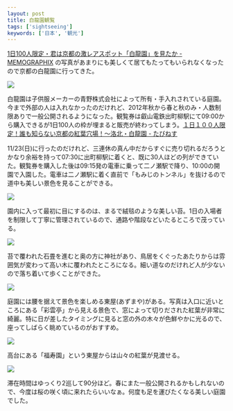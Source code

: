 ```yaml
---
layout: post
title: 白龍園観覧
tags: ['sightseeing']
keywords: ['日本', '観光']
---
```


[1日100人限定・君は京都の激レアスポット「白龍園」を見たか - MEMOGRAPHIX](http://memo.sanographix.net/post/103115828845) の写真があまりにも美しくて居てもたってもいられなくなったので京都の白龍園に行ってきた。

<img src="/img/blog_hakuryu01.jpg" class="image-on-frame image-fade">

白龍園は子供服メーカーの青野株式会社によって所有・手入れされている庭園。今まで外部の人は入れなかったのだけれど、2012年秋から春と秋のみ・人数制限ありで一般公開されるようになった。観覧券は叡山電鉄出町柳駅にて09:00から購入できるが1日100人の枠が埋まると販売が終わってしまう。[１日１００人限定！誰も知らない京都の紅葉穴場！～洛北・白龍園 - たびねす](http://guide.travel.co.jp/article/2244/)

11/23(日)に行ったのだけれど、三連休の真ん中だからすぐに売り切れるだろうとかなり余裕を持って07:30に出町柳駅に着くと、既に30人ほどの列ができていた。観覧券を購入した後は09:15発の電車に乗って二ノ瀬駅で降り、10:00の開園で入園した。電車は二ノ瀬駅に着く直前で「もみじのトンネル」を抜けるので道中も美しい景色を見ることができる。

<img src="/img/blog_hakuryu03.jpg" class="image-on-frame image-fade">

園内に入って最初に目にするのは、まるで絨毯のような美しい苔。1日の入場者を制限して丁寧に管理されているので、通路や階段などいたるところで茂っている。

<img src="/img/blog_hakuryu04.jpg" class="image-on-frame image-fade">

苔で覆われた石畳を進むと奥の方に神社があり、鳥居をくぐったあたりからは雰囲気が変わって高い木に覆われたところになる。細い道なのだけれど人が少ないので落ち着いて歩くことができた。

<img src="/img/blog_hakuryu02.jpg" class="image-on-frame image-fade">

庭園には腰を据えて景色を楽しめる東屋(あずまや)がある。写真は入口に近いところにある「彩雲亭」から見える景色で、窓によって切りだされた紅葉が非常に綺麗。特に日が差したタイミングに見ると窓の外の木々が色鮮やかに光るので、座ってしばらく眺めているのがおすすめ。

<img src="/img/blog_hakuryu05.jpg" class="image-on-frame image-fade">

高台にある「福寿園」という東屋からは山々の紅葉が見渡せる。

<img src="/img/blog_hakuryu06.jpg" class="image-on-frame image-fade">

滞在時間はゆっくり2巡して90分ほど。春にまた一般公開されるかもしれないので、今度は桜の咲く頃に来れたらいいなぁ。何度も足を運びたくなる美しい庭園でした。